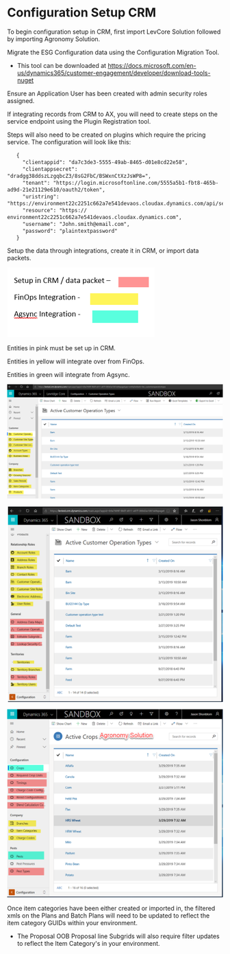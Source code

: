 ﻿
# Configuration Setup CRM
To begin configuration setup in CRM, first 
import LevCore Solution followed by importing
Agronomy Solution.

Migrate the ESG Configuration data using the Configuration Migration Tool.
   - This tool can be downloaded at https://docs.microsoft.com/en-us/dynamics365/customer-engagement/developer/download-tools-nuget

Ensure an Application User has been created with admin 
security roles assigned. 

If integrating records from CRM to AX, you will need to 
create steps on the service endpoint using the Plugin
 Registration tool.

Steps will also need to be created on plugins which 
require the pricing service. The configuration will 
look like this:
```
   {
     "clientappid": "da7c3de3-5555-49ab-8465-d01e8cd22e58",
     "clientappsecret": "dradgg38ddszLzgqbcZ3/8sG2FbC/BSWxnCtXzJsWP8=",
     "tenant": "https://login.microsoftonline.com/5555a5b1-fbt8-465b-ad9d-21e21129e610/oauth2/token",
     "uristring": "https://environment22c2251c662a7e541devaos.cloudax.dynamics.com/api/services/LevPricingServices/PricingService/getPricing",
     "resource": "https:// environment22c2251c662a7e541devaos.cloudax.dynamics.com",
     "username": "John.smith@email.com",
     "password": "plaintextpassword"
   }
```

Setup the data through integrations, create it in CRM, 
or import data packets.

![ColorLabelsCRMConfig](./assets/images/ColorLabelsCRMConfig.png)

Entities in pink must be set up in CRM.

Entities in yellow will integrate over from FinOps. 

Entities in green will integrate from Agsync.

![SandboxFinOpsIntegration](./assets/images/SandboxFinOpsIntegration.png)

![SandboxIntegrationsCRM](./assets/images/SandboxIntegrationsCRM.png)

![SandboxIntegrationsCRM2](./assets/images/SandboxIntegrationsCRM2.png)

Once item categories have been either created or 
imported in, the filtered xmls on the Plans and 
Batch Plans will need to be updated to reflect the 
item category GUIDs within your environment.  
 
- The Proposal OOB Proposal line Subgrids will also require filter updates to reflect the Item Category's in your environment.